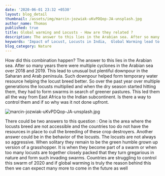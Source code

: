 ```yaml
---
date: '2020-06-01 23:32 +0530'
layout: blog_detail
thumbnail: /assets/img/marcin-jozwiak-uKvPDQop-JA-unsplash.jpg
author_name: Thomas
published: true
title: Global warming and Locusts - How are they related ?
description: The answer to this lies in the Arabian sea. After so many...
keywords: 'Impact of Locust, Locusts in India,  Global Warming lead to Locusts?'
blog_category: Nature
---
```

 How did this combination happen? 
 	The answer to this lies in the Arabian sea. After so many years there were multiple cyclones in the Arabian sea over 2018 and 2019. This lead to unusual but plentiful downpour in the Saharan and Arab peninsula. Such downpour helped form temporary water resource helping the locust breed better. So over the past year over multiple generations the locusts multiplied and when the dry season started hitting them, they had to form swarms in search of greener pastures. This led them all the way from East Africa to the Indian subcontinent. Is there a way to control them and if so why was it not done upfront.
    
![marcin-jozwiak-uKvPDQop-JA-unsplash.jpg]({{site.baseurl}}/assets/img/marcin-jozwiak-uKvPDQop-JA-unsplash.jpg)

    
There could be two answers to this question : One is the area where the locusts breed are not accessible and the countries too do not have the resources in place to cull the breeding of these crop destroyers. Another answer could be in the behavior of the locusts. The locusts are not always so aggressive. When solitary they remain to be the green humble grown up version of a grasshopper. It is when they become part of a swarm or when too many locusts are together closely packed that they turn gregarious in nature and form such invading swarms. Countries are struggling to control this swarm of 2020 and if global warming is truly the reason behind this then we can expect many more to come in the future as well
